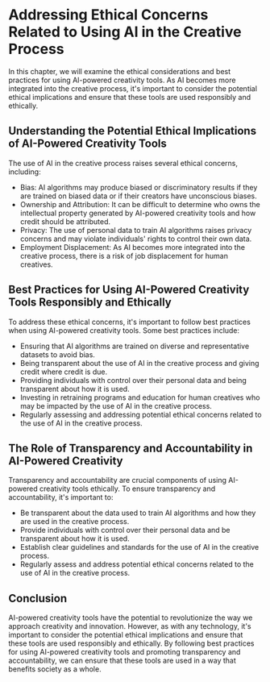 # Addressing Ethical Concerns Related to Using AI in the Creative Process

In this chapter, we will examine the ethical considerations and best practices for using AI-powered creativity tools. As AI becomes more integrated into the creative process, it's important to consider the potential ethical implications and ensure that these tools are used responsibly and ethically.

Understanding the Potential Ethical Implications of AI-Powered Creativity Tools
-------------------------------------------------------------------------------

The use of AI in the creative process raises several ethical concerns, including:

* Bias: AI algorithms may produce biased or discriminatory results if they are trained on biased data or if their creators have unconscious biases.
* Ownership and Attribution: It can be difficult to determine who owns the intellectual property generated by AI-powered creativity tools and how credit should be attributed.
* Privacy: The use of personal data to train AI algorithms raises privacy concerns and may violate individuals' rights to control their own data.
* Employment Displacement: As AI becomes more integrated into the creative process, there is a risk of job displacement for human creatives.

Best Practices for Using AI-Powered Creativity Tools Responsibly and Ethically
------------------------------------------------------------------------------

To address these ethical concerns, it's important to follow best practices when using AI-powered creativity tools. Some best practices include:

* Ensuring that AI algorithms are trained on diverse and representative datasets to avoid bias.
* Being transparent about the use of AI in the creative process and giving credit where credit is due.
* Providing individuals with control over their personal data and being transparent about how it is used.
* Investing in retraining programs and education for human creatives who may be impacted by the use of AI in the creative process.
* Regularly assessing and addressing potential ethical concerns related to the use of AI in the creative process.

The Role of Transparency and Accountability in AI-Powered Creativity
--------------------------------------------------------------------

Transparency and accountability are crucial components of using AI-powered creativity tools ethically. To ensure transparency and accountability, it's important to:

* Be transparent about the data used to train AI algorithms and how they are used in the creative process.
* Provide individuals with control over their personal data and be transparent about how it is used.
* Establish clear guidelines and standards for the use of AI in the creative process.
* Regularly assess and address potential ethical concerns related to the use of AI in the creative process.

Conclusion
----------

AI-powered creativity tools have the potential to revolutionize the way we approach creativity and innovation. However, as with any technology, it's important to consider the potential ethical implications and ensure that these tools are used responsibly and ethically. By following best practices for using AI-powered creativity tools and promoting transparency and accountability, we can ensure that these tools are used in a way that benefits society as a whole.
